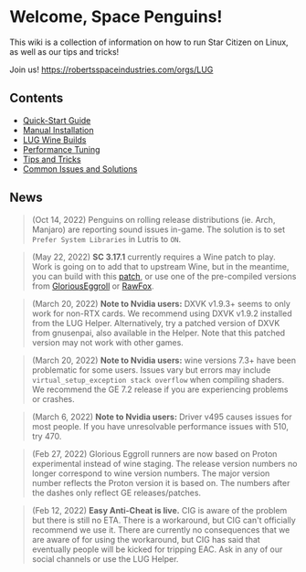 # Welcome, Space Penguins!

This wiki is a collection of information on how to run Star Citizen on Linux, as well as our tips and tricks!

Join us! https://robertsspaceindustries.com/orgs/LUG

## Contents
* [Quick-Start Guide](https://github.com/starcitizen-lug/information-howtos/wiki/Quick-Start-Guide)
* [Manual Installation](https://github.com/starcitizen-lug/information-howtos/wiki/Manual-Installation)
* [LUG Wine Builds](https://github.com/starcitizen-lug/information-howtos/wiki/Wine-Builds-for-Star-Citizen)
* [Performance Tuning](https://github.com/starcitizen-lug/information-howtos/wiki/Performance-Tuning)
* [Tips and Tricks](https://github.com/starcitizen-lug/information-howtos/wiki/Tips-and-Tricks)
* [Common Issues and Solutions](https://github.com/starcitizen-lug/information-howtos/wiki/Common-Issues-and-Solutions)

## News

> (Oct 14, 2022) Penguins on rolling release distributions (ie. Arch, Manjaro) are reporting sound issues in-game. The solution is to set `Prefer System Libraries` in Lutris to `ON`.

> (May 22, 2022) **SC 3.17.1** currently requires a Wine patch to play. Work is going on to add that to upstream Wine, but in the meantime, you can build with this [patch](https://build.opensuse.org/package/view_file/home:ngh/wine/threadpowerthrottlingstate.patch?expand=1), or use one of the pre-compiled versions from [GloriousEggroll](https://github.com/GloriousEggroll/wine-ge-custom/releases/tag/GE-Proton7-15-SC) or  [RawFox](https://github.com/starcitizen-lug/raw-wine/releases/tag/7.12).

> (March 20, 2022) **Note to Nvidia users:** DXVK v1.9.3+ seems to only work for non-RTX cards. We recommend using DXVK v1.9.2 installed from the LUG Helper. Alternatively, try a patched version of DXVK from gnusenpai, also available in the Helper. Note that this patched version may not work with other games.

> (March 20, 2022) **Note to Nvidia users:** wine versions 7.3+ have been problematic for some users. Issues vary but errors may include `virtual_setup_exception stack overflow` when compiling shaders. We recommend the GE 7.2 release if you are experiencing problems or crashes.

> (March 6, 2022) **Note to Nvidia users:** Driver v495 causes issues for most people. If you have unresolvable performance issues with 510, try 470.

> (Feb 27, 2022) Glorious Eggroll runners are now based on Proton experimental instead of wine staging. The release version numbers no longer correspond to wine version numbers. The major version number reflects the Proton version it is based on. The numbers after the dashes only reflect GE releases/patches.

> (Feb 12, 2022) **Easy Anti-Cheat is live.** CIG is aware of the problem but there is still no ETA. There is a workaround, but CIG can't officially recommend we use it. There are currently no consequences that we are aware of for using the workaround, but CIG has said that eventually people will be kicked for tripping EAC. Ask in any of our social channels or use the LUG Helper.